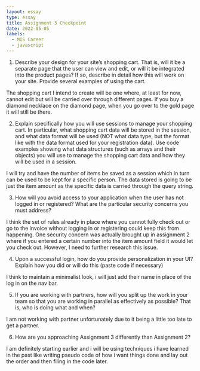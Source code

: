 ```yaml
---
layout: essay
type: essay
title: Assignment 3 Checkpoint 
date: 2022-05-05
labels:
  - MIS Career
  - javascript
---
```


1. Describe your design for your site’s shopping cart. That is, will it be a separate page that the user can view and edit, or will it be integrated into the product pages? If so, describe in detail how this will work on your site. Provide several examples of using the cart. 

The shopping cart I intend to create will be one where, at least for now, cannot edit but will be carried over through different pages. If you buy a diamond necklace on the diamond page, when you go over to the gold page it will still be there.

2. Explain specifically how you will use sessions to manage your shopping cart. In particular, what shopping cart data will be stored in the session, and what data format will be used (NOT what data type, but the format like with the data format used for your registration data). Use code examples showing what data structures (such as arrays and their objects) you will use to manage the shopping cart data and how they will be used in a session.

I will try and have the number of items be saved as a session which in turn can be used to be kept for a specific person. The data stored is going to be just the item amount as the specific data is carried through the query string.

3. How will you avoid access to your application when the user has not logged in or registered? What are the particular security concerns you must address?

I think the set of rules already in place where you cannot fully check out or go to the invoice without logging in or registering could keep this from happening. One security concern was actually brought up in assignment 2 where if you entered a certain number into the item amount field it would let you check out. However, I need to further research this issue. 

4. Upon a successful login, how do you provide personalization in your UI? Explain how you did or will do this (paste code if necessary)

I think to maintain a minimalist look, i will just add their name in place of the log in on the nav bar.

5. If you are working with partners, how will you split up the work in your team so that you are working in parallel as effectively as possible? That is, who is doing what and when?

I am not working with partner unfortunately due to it being a little too late to get a partner.

6. How are you approaching Assignment 3 differently than Assignment 2?
	
  I am definitely starting earlier and i will be using techniques i have learned in the past like writing pseudo code of how i want things done and lay out the order and then filing in the code later.
